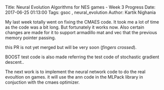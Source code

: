 Title: Neural Evolution Algorithms for NES games - Week 3 Progress
Date: 2017-06-25 01:13:00
Tags: gsoc , neural_evolution
Author: Kartik Nighania

My last week totally went on fixing the CMAES code. It took me a lot of time as the code was
a bit long. But fortunately it works now.
Also certain changes are made for it to support armadillo mat and vec that the previous 
memory pointer passing.


this PR is not yet merged but will be very soon (*fingers crossed*).


BOOST test code is also made referring the test code of stochastic gradient descent..


The next work is to implement the neural network code to do the real evoultion on games.
it will use the ann code in the MLPack library in conjuction with the cmaes optimizer.